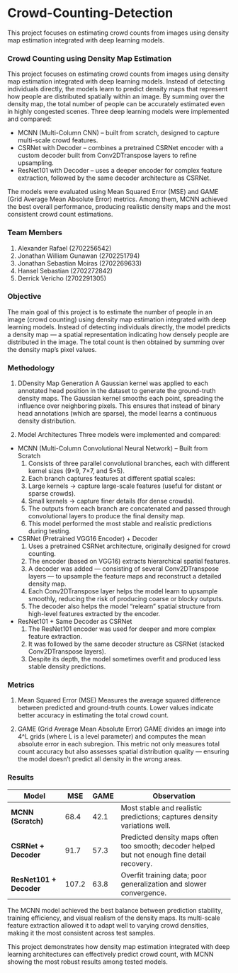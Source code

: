 # Crowd-Counting-Detection
This project focuses on estimating crowd counts from images using density map estimation integrated with deep learning models.

### Crowd Counting using Density Map Estimation
This project focuses on estimating crowd counts from images using density map estimation integrated with deep learning models. Instead of detecting individuals directly, the models learn to predict density maps that represent how people are distributed spatially within an image. By summing over the density map, the total number of people can be accurately estimated even in highly congested scenes.
Three deep learning models were implemented and compared:
- MCNN (Multi-Column CNN) – built from scratch, designed to capture multi-scale crowd features.
- CSRNet with Decoder – combines a pretrained CSRNet encoder with a custom decoder built from Conv2DTranspose layers to refine upsampling.
- ResNet101 with Decoder – uses a deeper encoder for complex feature extraction, followed by the same decoder architecture as CSRNet.
  
The models were evaluated using Mean Squared Error (MSE) and GAME (Grid Average Mean Absolute Error) metrics. Among them, MCNN achieved the best overall performance, producing realistic density maps and the most consistent crowd count estimations.

### Team Members
1. Alexander Rafael (2702256542)
2. Jonathan William Gunawan (2702251794)
3. Jonathan Sebastian Moiras (2702269633)
4. Hansel Sebastian (2702272842)
5. Derrick Vericho (2702291305)

### Objective
The main goal of this project is to estimate the number of people in an image (crowd counting) using density map estimation integrated with deep learning models.
Instead of detecting individuals directly, the model predicts a density map — a spatial representation indicating how densely people are distributed in the image.
The total count is then obtained by summing over the density map’s pixel values.

### Methodology
1. DDensity Map Generation
A Gaussian kernel was applied to each annotated head position in the dataset to generate the ground-truth density maps. The Gaussian kernel smooths each point, spreading the influence over neighboring pixels. This ensures that instead of binary head annotations (which are sparse), the model learns a continuous density distribution.

2. Model Architectures
Three models were implemented and compared:
  - MCNN (Multi-Column Convolutional Neural Network) – Built from Scratch
    1. Consists of three parallel convolutional branches, each with different kernel sizes (9×9, 7×7, and 5×5).
    2. Each branch captures features at different spatial scales:
    3. Large kernels → capture large-scale features (useful for distant or sparse crowds).
    4. Small kernels → capture finer details (for dense crowds).
    5. The outputs from each branch are concatenated and passed through convolutional layers to produce the final density map.
    6. This model performed the most stable and realistic predictions during testing.
  - CSRNet (Pretrained VGG16 Encoder) + Decoder
    1. Uses a pretrained CSRNet architecture, originally designed for crowd counting.
    2. The encoder (based on VGG16) extracts hierarchical spatial features.
    3. A decoder was added — consisting of several Conv2DTranspose layers — to upsample the feature maps and reconstruct a detailed density map.
    4. Each Conv2DTranspose layer helps the model learn to upsample smoothly, reducing the risk of producing coarse or blocky outputs.
    5. The decoder also helps the model “relearn” spatial structure from high-level features extracted by the encoder.
  - ResNet101 + Same Decoder as CSRNet
    1. The ResNet101 encoder was used for deeper and more complex feature extraction.
    2. It was followed by the same decoder structure as CSRNet (stacked Conv2DTranspose layers).
    3. Despite its depth, the model sometimes overfit and produced less stable density predictions.
   
### Metrics
1. Mean Squared Error (MSE)
Measures the average squared difference between predicted and ground-truth counts. Lower values indicate better accuracy in estimating the total crowd count.

2. GAME (Grid Average Mean Absolute Error)
GAME divides an image into 4^L grids (where L is a level parameter) and computes the mean absolute error in each subregion. This metric not only measures total count accuracy but also assesses spatial distribution quality — ensuring the model doesn’t predict all density in the wrong areas.

### Results 

| Model                   | MSE   | GAME   | Observation                                                                                  |
| ----------------------- | ----- | ------ | -------------------------------------------------------------------------------------------- |
| **MCNN (Scratch)**      | 68.4  | 42.1   | Most stable and realistic predictions; captures density variations well.                     |
| **CSRNet + Decoder**    | 91.7  | 57.3   | Predicted density maps often too smooth; decoder helped but not enough fine detail recovery. |
| **ResNet101 + Decoder** | 107.2 | 63.8   | Overfit training data; poor generalization and slower convergence.                           |

The MCNN model achieved the best balance between prediction stability, training efficiency, and visual realism of the density maps. Its multi-scale feature extraction allowed it to adapt well to varying crowd densities, making it the most consistent across test samples.

This project demonstrates how density map estimation integrated with deep learning architectures can effectively predict crowd count, with MCNN showing the most robust results among tested models.




